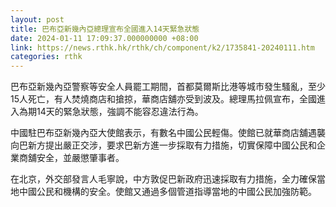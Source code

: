 ```yaml
---
layout: post
title: 巴布亞新幾內亞總理宣布全國進入14天緊急狀態
date: 2024-01-11 17:09:37.000000000 +08:00
link: https://news.rthk.hk/rthk/ch/component/k2/1735841-20240111.htm
categories: rthk
---
```


巴布亞新幾內亞警察等安全人員罷工期間，首都莫爾斯比港等城市發生騷亂，至少15人死亡，有人焚燒商店和搶掠，華商店舖亦受到波及。總理馬拉佩宣布，全國進入為期14天的緊急狀態，強調不能容忍違法行為。

中國駐巴布亞新幾內亞大使館表示，有數名中國公民輕傷。使館已就華商店舖遇襲向巴新方提出嚴正交涉，要求巴新方進一步採取有力措施，切實保障中國公民和企業商舖安全，並嚴懲肇事者。

在北京，外交部發言人毛寧說，中方敦促巴新政府迅速採取有力措施，全力確保當地中國公民和機構的安全。使館又通過多個管道指導當地的中國公民加強防範。
